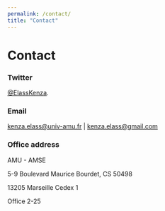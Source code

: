 ```yaml
---
permalink: /contact/
title: "Contact"
---
```



# Contact 


### Twitter  
[@ElassKenza](https://twitter.com/ElassKenza).


### Email
 kenza.elass@univ-amu.fr | kenza.elass@gmail.com
 
 
 ### Office address
  
AMU - AMSE

5-9 Boulevard Maurice Bourdet, CS 50498

​13205 Marseille Cedex 1

Office 2-25
